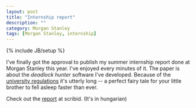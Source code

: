 ```yaml
---
layout: post
title: "Internship report"
description: ""
category: Morgan Stanley
tags: [Morgan Stanley, internship]
---
```

{% include JB/setup %}

I've finally got the approval to publish my summer internship report done at Morgan Stanley this year. I've enjoyed every minutes of it.
The paper is about the _deadlock hunter_ software I've developed. Because of the [university regulations][1] it's utterly long -- a perfect fairy tale
for your little brother to fell asleep faster than ever.

Check out the [report][2] at scribid. (It's in hungarian)

[1]: https://www.vik.bme.hu/kepzes/gyakorlat/442.html
[2]: http://www.scribd.com/doc/119067656
